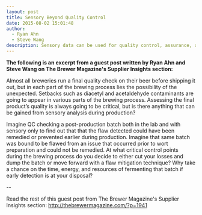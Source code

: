 ```yaml
---
layout: post
title: Sensory Beyond Quality Control
date: 2015-08-02 15:01:48
author:
  - Ryan Ahn
  - Steve Wang
description: Sensory data can be used for quality control, assurance, and improvement
---
```

**The following is an excerpt from a guest post written by Ryan Ahn and Steve Wang on The Brewer Magazine's Supplier Insights section:**

Almost all breweries run a final quality check on their beer before shipping it out, but in each part of the brewing process lies the possibility of the unexpected. Setbacks such as diacetyl and acetaldehyde contaminants are going to appear in various parts of the brewing process. Assessing the final product’s quality is always going to be critical, but is there anything that can be gained from sensory analysis during production?

Imagine QC checking a post-production batch both in the lab and with sensory only to find out that that the flaw detected could have been remedied or prevented earlier during production. Imagine that same batch was bound to be flawed from an issue that occurred prior to wort preparation and could not be remedied.  At what critical control points during the brewing process do you decide to either cut your losses and dump the batch or move forward with a flaw mitigation technique? Why take a chance on the time, energy, and resources of fermenting that batch if early detection is at your disposal?

<!--more-->

<p>--</p>

Read the rest of this guest post from The Brewer Magazine's Supplier Insights section: <a href="http://thebrewermagazine.com/?p=1941">http://thebrewermagazine.com/?p=1941</a>
